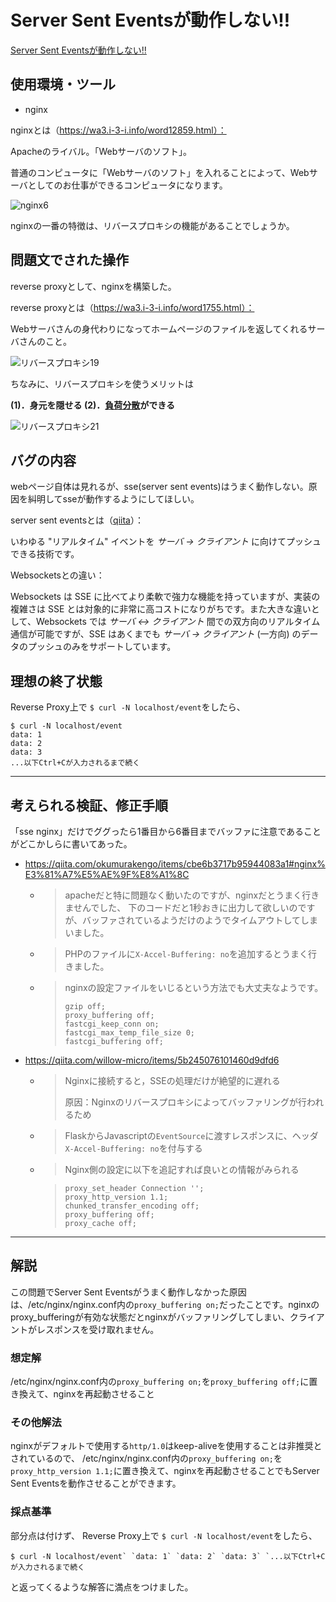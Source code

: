 # Server Sent Eventsが動作しない‼

[Server Sent Eventsが動作しない‼](https://blog.icttoracon.net/2021/03/16/server-sent-events%e3%81%8c%e5%8b%95%e4%bd%9c%e3%81%97%e3%81%aa%e3%81%84%e2%80%bc/)

## 使用環境・ツール
- nginx

nginxとは（https://wa3.i-3-i.info/word12859.html）：

Apacheのライバル。「Webサーバのソフト」。

普通のコンピュータに「Webサーバのソフト」を入れることによって、Webサーバとしてのお仕事ができるコンピュータになります。

![nginx6](https://wa3.i-3-i.info/img/data/2800/d002859-6.png)

nginxの一番の特徴は、リバースプロキシの機能があることでしょうか。

## 問題文でされた操作

reverse proxyとして、nginxを構築した。

reverse proxyとは（https://wa3.i-3-i.info/word1755.html）：

Webサーバさんの身代わりになってホームページのファイルを返してくれるサーバさんのこと。

![リバースプロキシ19](https://wa3.i-3-i.info/img/data/700/d000755-19.png)

ちなみに、リバースプロキシを使うメリットは

**(1)．身元を隠せる
(2)．[負荷分散](https://wa3.i-3-i.info/word11011.html)ができる**

![リバースプロキシ21](https://wa3.i-3-i.info/img/data/700/d000755-21.png)

## バグの内容

webページ自体は見れるが、sse(server sent events)はうまく動作しない。原因を糾明してsseが動作するようにしてほしい。

server sent eventsとは（[qiita](https://qiita.com/jrsyo/items/abd812ad4b00badf94c8#server-sent-events-%E3%81%A8%E3%81%AF)）：

いわゆる "リアルタイム" イベントを *サーバ -> クライアント* に向けてプッシュできる技術です。

Websocketsとの違い：

Websockets は SSE に比べてより柔軟で強力な機能を持っていますが、実装の複雑さは SSE とは対象的に非常に高コストになりがちです。また大きな違いとして、Websockets では *サーバ <-> クライアント* 間での双方向のリアルタイム通信が可能ですが、SSE はあくまでも *サーバ -> クライアント* (一方向) のデータのプッシュのみをサポートしています。



## 理想の終了状態
Reverse Proxy上で `$ curl -N localhost/event`をしたら、

```
$ curl -N localhost/event 
data: 1 
data: 2
data: 3 
...以下Ctrl+Cが入力されるまで続く
```

----

## 考えられる検証、修正手順

「sse nginx」だけでググったら1番目から6番目までバッファに注意であることがどこかしらに書いてあった。

- https://qiita.com/okumurakengo/items/cbe6b3717b95944083a1#nginx%E3%81%A7%E5%AE%9F%E8%A1%8C
  - > apacheだと特に問題なく動いたのですが、nginxだとうまく行きませんでした、
    > 下のコードだと1秒おきに出力して欲しいのですが、バッファされているようだけのようでタイムアウトしてしまいました。

  - > PHPのファイルに`X-Accel-Buffering: no`を追加するとうまく行きました。

  - > nginxの設定ファイルをいじるという方法でも大丈夫なようです。
    >
    > ```
    > gzip off;
    > proxy_buffering off;
    > fastcgi_keep_conn on;
    > fastcgi_max_temp_file_size 0;
    > fastcgi_buffering off;
    > ```

- https://qiita.com/willow-micro/items/5b245076101460d9dfd6

  - > Nginxに接続すると，SSEの処理だけが絶望的に遅れる
    >
    > 原因：Nginxのリバースプロキシによってバッファリングが行われるため

  - > FlaskからJavascriptの`EventSource`に渡すレスポンスに、ヘッダ`X-Accel-Buffering: no`を付与する

  - > Nginx側の設定に以下を追記すれば良いとの情報がみられる

    > ```
    > proxy_set_header Connection '';
    > proxy_http_version 1.1;
    > chunked_transfer_encoding off;
    > proxy_buffering off;
    > proxy_cache off;
    > ```

----

## 解説

この問題でServer Sent Eventsがうまく動作しなかった原因は、/etc/nginx/nginx.conf内の`proxy_buffering on;`だったことです。nginxのproxy_bufferingが有効な状態だとnginxがバッファリングしてしまい、クライアントがレスポンスを受け取れません。

### 想定解

/etc/nginx/nginx.conf内の`proxy_buffering on;`を`proxy_buffering off;`に置き換えて、nginxを再起動させること

### その他解法

nginxがデフォルトで使用する`http/1.0`はkeep-aliveを使用することは非推奨とされているので、
/etc/nginx/nginx.conf内の`proxy_buffering on;`を`proxy_http_version 1.1;`に置き換えて、nginxを再起動させることでもServer Sent Eventsを動作させることができます。

### 採点基準

部分点は付けず、
Reverse Proxy上で `$ curl -N localhost/event`をしたら、

```
$ curl -N localhost/event` `data: 1` `data: 2` `data: 3` `...以下Ctrl+Cが入力されるまで続く
```

と返ってくるような解答に満点をつけました。